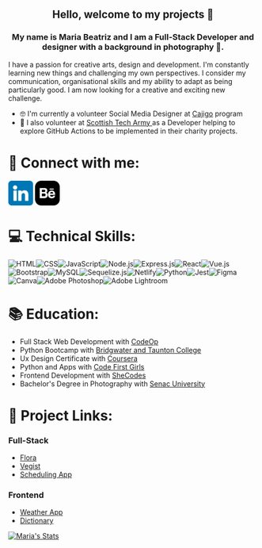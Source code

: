<h2 align="center" >Hello, welcome to my projects 👋 </h2>

<h3 align="center" >My name is Maria Beatriz and I am a Full-Stack Developer and designer with a background in photography 📸.</h3>

I have a passion for creative arts, design and development. I'm constantly learning new things and challenging my own perspectives. I consider my communication, organisational skills and my ability to adapt as being particularly good. I am now looking for a creative and exciting new challenge.

- 🤓 I'm currently a volunteer Social Media Designer at <a href="http://www.structur3dpeople.co.uk/cajigo/" target="_blank">Cajigo</a> program
- 🌱 I also volunteer at <a href="https://www.scottishtecharmy.org/" target="_blank">Scottish Tech Army </a>as a Developer helping to explore GitHub Actions to be implemented in their charity projects.

# 🤝 Connect with me:
<a href="https://www.linkedin.com/in/maria-beatriz-maclagan/" title="linkedin icons" target="_blank"><img src="images/linkedin.png" width="50px"/></a>
<a href="https://www.behance.net/mariabmfmac" title="behance icons" target="_blank"><img src="images/behance.png" width="50px"/></a>

# 💻 Technical Skills:
![HTML](https://img.shields.io/badge/HTML5-E34F26?style=for-the-badge&logo=html5&logoColor=white)![CSS](https://img.shields.io/badge/CSS3-1572B6?style=for-the-badge&logo=css3&logoColor=white)![JavaScript](https://img.shields.io/badge/JavaScript-F7DF1E?style=for-the-badge&logo=javascript&logoColor=black)![Node.js](https://img.shields.io/badge/Node.js-43853D?style=for-the-badge&logo=node.js&logoColor=white)![Express.js](https://img.shields.io/badge/Express.js-404D59?style=for-the-badge)![React](https://img.shields.io/badge/React-20232A?style=for-the-badge&logo=react&logoColor=61DAFB)![Vue.js](https://img.shields.io/badge/Vue.js-35495E?style=for-the-badge&logo=vue.js&logoColor=4FC08D)![Bootstrap](https://img.shields.io/badge/Bootstrap-563D7C?style=for-the-badge&logo=bootstrap&logoColor=white)![MySQL](https://img.shields.io/badge/MySQL-00000F?style=for-the-badge&logo=mysql&logoColor=white)![Sequelize.js](https://img.shields.io/badge/sequelize-323330?style=for-the-badge&logo=sequelize&logoColor=blue)![Netlify](https://img.shields.io/badge/Netlify-00C7B7?style=for-the-badge&logo=netlify&logoColor=white)![Python](https://img.shields.io/badge/Python-14354C?style=for-the-badge&logo=python&logoColor=white)![Jest](https://img.shields.io/badge/Jest-323330?style=for-the-badge&logo=Jest&logoColor=white)![Figma](https://img.shields.io/badge/Figma-F24E1E?style=for-the-badge&logo=figma&logoColor=white)![Canva](https://img.shields.io/badge/Canva-%2300C4CC.svg?&style=for-the-badge&logo=Canva&logoColor=white)![Adobe Photoshop](https://img.shields.io/badge/Adobe%20Photoshop-31A8FF?style=for-the-badge&logo=Adobe%20Photoshop&logoColor=black)![Adobe Lightroom](https://img.shields.io/badge/Adobe%20Lightroom-31A8FF?style=for-the-badge&logo=Adobe%20Lightroom&logoColor=white)

# 📚 Education:

- Full Stack Web Development with <a href="https://codeop.tech/full-stack-development-bootcamp/?utm_adgroup={AdGroupName}&d=c&utm_source=google&utm_medium=cpc&utm_campaign=UK+ES_Gen_FSD-Courses_BMM&utm_term=&hsa_grp=135565713543&hsa_ad=599020294011&hsa_net=adwords&hsa_ver=3&hsa_src=g&hsa_acc=8515198578&hsa_mt=&hsa_kw=&hsa_cam=17298593907&hsa_tgt=dsa-1282494697662&gclid=CjwKCAjwg5uZBhATEiwAhhRLHmH5iIW34c1C-JQSTJrNRNLKtB210MIrgSgZTqBwfYtJnRtjcx4IrRoCpjcQAvD_BwE" target="_blank">CodeOp</a>
- Python Bootcamp with <a href="https://www.btc.ac.uk/" target="_blank">Bridgwater and Taunton College</a>
- Ux Design Certificate with <a href="https://www.coursera.org/professional-certificates/google-ux-design?utm_source=gg&utm_medium=sem&utm_campaign=15-GoogleUXDesign-ROW&utm_content=B2C&campaignid=12566638067&adgroupid=119528847117&device=c&keyword=ux%20designers&matchtype=b&network=g&devicemodel=&adpostion=&creativeid=507197228295&hide_mobile_promo&gclid=CjwKCAjwg5uZBhATEiwAhhRLHrpYXp2vK1OyLZ4SFp_DnDU3yLB_vhmg_VSr2QwJx-AbZI7EjvJ3BhoCsjEQAvD_BwE" target="_blank">Coursera</a>
- Python and Apps with <a href="https://codefirstgirls.com/" target="_blank">Code First Girls</a>
- Frontend Development with <a href="https://www.shecodes.io/" target="_blank">SheCodes</a> 
- Bachelor's Degree in Photography with <a href="https://www.sp.senac.br/graduacao#bacharelado" target="_blank">Senac University</a>

# 📐 Project Links:

### Full-Stack 
- <a href="https://github.com/kanyedzhus/flora/tree/staging" target="_blank">Flora</a>
- <a href="https://github.com/MariaBia-Maclagan/vegist-demo" target="_blank">Vegist</a>
- <a href="https://github.com/MariaBia-Maclagan/scheduling-app" target="_blank">Scheduling App</a>

### Frontend
- <a href="https://heuristic-jepsen-28ee80.netlify.app/" target="_blank">Weather App</a>
- <a href="https://eloquent-williams-271325.netlify.app/" target="_blank">Dictionary</a>


[![Maria's Stats](https://github-readme-stats.vercel.app/api/top-langs/?username=MariaBia-Maclagan&layout=compact)](https://github.com/anuraghazra/github-readme-stats)
